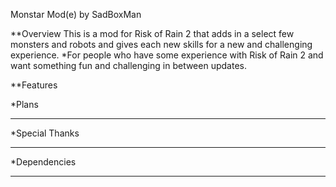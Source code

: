 Monstar Mod(e) by SadBoxMan

**Overview
This is a mod for Risk of Rain 2 that adds in a select few monsters and robots and gives each new skills for a new and challenging experience.
*For people who have some experience with Risk of Rain 2 and want something fun and challenging in between updates.

**Features


*Plans
***

*Special Thanks
***

*Dependencies
***

